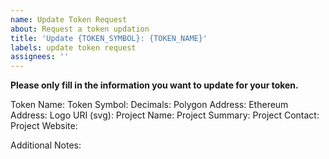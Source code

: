 ```yaml
---
name: Update Token Request
about: Request a token updation
title: 'Update {TOKEN_SYMBOL}: {TOKEN_NAME}'
labels: update token request
assignees: ''
---
```


**Please only fill in the information you want to update for your token.**

Token Name:
Token Symbol:
Decimals:
Polygon Address:
Ethereum Address:
Logo URI (svg):
Project Name:
Project Summary:
Project Contact:
Project Website:

Additional Notes:
